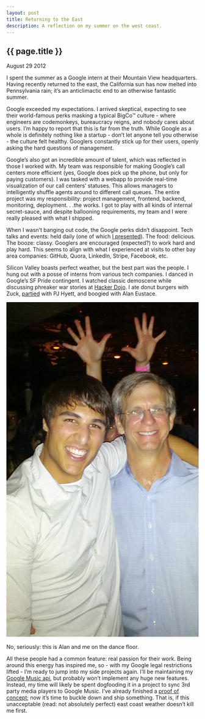 ```yaml
---
layout: post
title: Returning to the East
description: A reflection on my summer on the west coast.
---
```


{{ page.title }}
----------------

<p class="meta">August 29 2012</p>

I spent the summer as a Google intern at their Mountain View headquarters. Having recently returned to the east, the California sun has now melted into Pennsylvania rain; it’s an anticlimactic end to an otherwise fantastic summer.

Google exceeded my expectations. I arrived skeptical, expecting to see their world-famous perks masking a typical BigCo™ culture - where engineers are codemonkeys, bureaucracy reigns, and nobody cares about users. I’m happy to report that this is far from the truth. While Google as a whole is definitely nothing like a startup - don’t let anyone tell you otherwise - the culture felt healthy. Googlers constantly stick up for their users, openly asking the hard questions of management.

Google’s also got an incredible amount of talent, which was reflected in those I worked with. My team was responsible for making Google’s call centers more efficient (yes, Google does pick up the phone, but only for paying customers). I was tasked with a webapp to provide real-time visualization of our call centers’ statuses. This allows managers to intelligently shuffle agents around to different call queues. The entire project was my responsibility: project management, frontend, backend, monitoring, deployment. . .the works. I got to play with all kinds of internal secret-sauce, and despite ballooning requirements, my team and I were really pleased with what I shipped.

When I wasn’t banging out code, the Google perks didn’t disappoint. Tech talks and events: held daily (one of which [I presented](https://docs.google.com/presentation/d/1grp9hLaYnegWN0rfkZHSfqtYmBme9vtaAoinZmIIqKI/edit)). The food: delicious. The booze: classy. Googlers are encouraged (expected?) to work hard and play hard. This seems to align with what I experienced at visits to other bay area companies: GitHub, Quora, LinkedIn, Stripe, Facebook, etc.

Silicon Valley boasts perfect weather, but the best part was the people. I hung out with a posse of interns from various tech companies. I danced in Google’s SF Pride contingent. I watched classic demoscene while discussing phreaker war stories at [Hacker Dojo](http://www.hackerdojo.com). I ate donut burgers with Zuck, [partied](http://www.youtube.com/watch?v=SNdcgVTTaS8) with PJ Hyett, and boogied with Alan Eustace.


<div class="figure">
<p><img src="/images/alan_eustace_dancing.jpg" alt="Alan Eustace and Simon Weber dancing"></p>
<p>No, seriously: this is Alan and me on the dance floor.</p>
</div>

All these people had a common feature: real passion for their work. Being around this energy has inspired me, so - with my Google legal restrictions lifted - I’m ready to jump into my side projects again. I’ll be maintaining my [Google Music api](https://github.com/simon-weber/Unofficial-Google-Music-API), but probably won’t implement any huge new features. Instead, my time will likely be spent dogfooding it in a project to sync 3rd party media players to Google Music. I’ve already finished a [proof of concept](https://github.com/simon-weber/Mirror-MediaMonkey-to-Google-Music); now it’s time to buckle down and ship something. That is, if this unacceptable (read: not absolutely perfect) east coast weather doesn’t kill me first.
